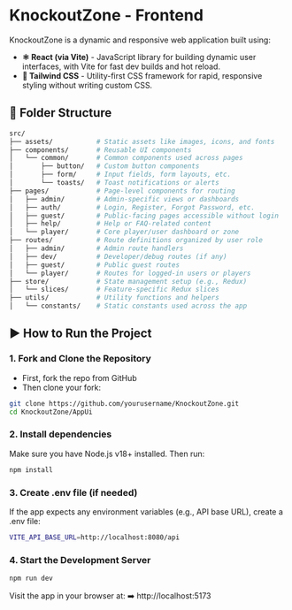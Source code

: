 # KnockoutZone - Frontend
KnockoutZone is a dynamic and responsive web application built using:
- **⚛️ React (via Vite)** - JavaScript library for building dynamic user interfaces, with Vite for fast dev builds and hot reload.
- **🎨 Tailwind CSS** - Utility-first CSS framework for rapid, responsive styling without writing custom CSS.

## 📁 Folder Structure
``` sh
src/
├── assets/           # Static assets like images, icons, and fonts
├── components/       # Reusable UI components
│   └── common/       # Common components used across pages
│       ├── button/   # Custom button components
│       ├── form/     # Input fields, form layouts, etc.
│       └── toasts/   # Toast notifications or alerts
├── pages/            # Page-level components for routing
│   ├── admin/        # Admin-specific views or dashboards
│   ├── auth/         # Login, Register, Forgot Password, etc.
│   ├── guest/        # Public-facing pages accessible without login
│   ├── help/         # Help or FAQ-related content
│   └── player/       # Core player/user dashboard or zone
├── routes/           # Route definitions organized by user role
│   ├── admin/        # Admin route handlers
│   ├── dev/          # Developer/debug routes (if any)
│   ├── guest/        # Public guest routes
│   └── player/       # Routes for logged-in users or players
├── store/            # State management setup (e.g., Redux)
│   └── slices/       # Feature-specific Redux slices
├── utils/            # Utility functions and helpers
│   └── constants/    # Static constants used across the app
```

## ▶️ How to Run the Project

### 1. Fork and Clone the Repository
- First, fork the repo from GitHub
- Then clone your fork:
``` sh
git clone https://github.com/yourusername/KnockoutZone.git
cd KnockoutZone/AppUi
```

### 2. Install dependencies
Make sure you have Node.js v18+ installed. Then run:
``` sh
npm install
```

### 3. Create .env file (if needed)
If the app expects any environment variables (e.g., API base URL), create a .env file:
``` sh
VITE_API_BASE_URL=http://localhost:8080/api
```

### 4. Start the Development Server
``` sh
npm run dev
```

Visit the app in your browser at:
➡️ http://localhost:5173

